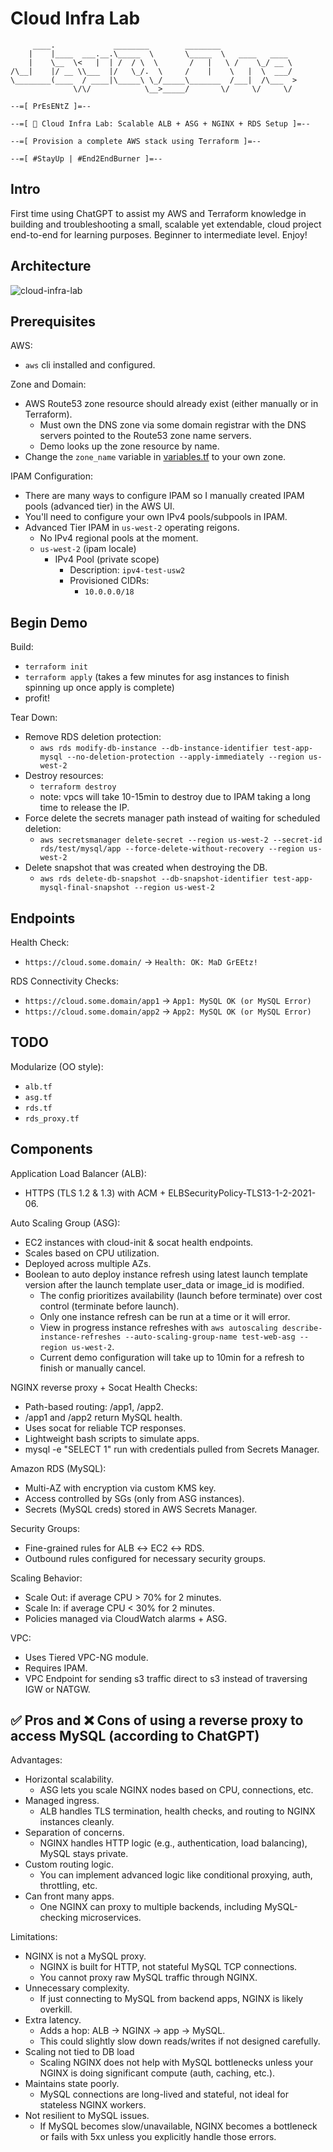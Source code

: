 # Cloud Infra Lab
```
     ____.             ________        ________
    |    |____  ___.__.\_____  \       \_____  \   ____   ____
    |    \__  \<   |  | /  / \  \       /   |   \ /    \_/ __ \
/\__|    |/ __ \\___  |/   \_/.  \     /    |    \   |  \  ___/
\________(____  / ____|\_____\ \_/_____\_______  /___|  /\___  >
              \/\/            \__>_____/       \/     \/     \/

--=[ PrEsENtZ ]=--

--=[ 🚀 Cloud Infra Lab: Scalable ALB + ASG + NGINX + RDS Setup ]=--

--=[ Provision a complete AWS stack using Terraform ]=--

--=[ #StayUp | #End2EndBurner ]=--
```

## Intro
First time using ChatGPT to assist my AWS and Terraform knowledge in building and troubleshooting a small, scalable yet extendable, cloud project end-to-end for learning purposes. Beginner to intermediate level. Enjoy!

## Architecture
![cloud-infra-lab](https://jq1-io.s3.us-east-1.amazonaws.com/projects/cloud-infra-lab.png)

## Prerequisites
AWS:
- `aws` cli installed and configured.

Zone and Domain:
- AWS Route53 zone resource should already exist (either manually or in Terraform).
  - Must own the DNS zone via some domain registrar with the DNS servers pointed to the Route53 zone name servers.
  - Demo looks up the zone resource by name.
- Change the `zone_name` variable in [variables.tf](https://github.com/JudeQuintana/cloud-infra-lab/blob/9f4aece88c584679e38c7974beb5c22e6bde100f/variables.tf#L21) to your own zone.

IPAM Configuration:
- There are many ways to configure IPAM so I manually created IPAM pools (advanced tier) in the AWS UI.
- You'll need to configure your own IPv4 pools/subpools in IPAM.
- Advanced Tier IPAM in `us-west-2` operating reigons.
  - No IPv4 regional pools at the moment.
  - `us-west-2` (ipam locale)
    - IPv4 Pool (private scope)
      - Description: `ipv4-test-usw2`
      - Provisioned CIDRs:
        - `10.0.0.0/18`

## Begin Demo
Build:
- `terraform init`
- `terraform apply` (takes a few minutes for asg instances to finish spinning up once apply is complete)
- profit!

Tear Down:
- Remove RDS deletion protection:
  - `aws rds modify-db-instance --db-instance-identifier test-app-mysql --no-deletion-protection --apply-immediately --region us-west-2`
- Destroy resources:
  - `terraform destroy`
  - note: vpcs will take 10-15min to destroy due to IPAM taking a long
    time to release the IP.
- Force delete the secrets manager path instead of waiting for scheduled deletion:
  - `aws secretsmanager delete-secret --region us-west-2 --secret-id rds/test/mysql/app --force-delete-without-recovery --region us-west-2`
- Delete snapshot that was created when destroying the DB.
  - `aws rds delete-db-snapshot --db-snapshot-identifier test-app-mysql-final-snapshot --region us-west-2`

## Endpoints
Health Check:
- `https://cloud.some.domain/` -> `Health: OK: MaD GrEEtz!`

RDS Connectivity Checks:
- `https://cloud.some.domain/app1` -> `App1: MySQL OK (or MySQL Error)`
- `https://cloud.some.domain/app2` -> `App2: MySQL OK (or MySQL Error)`

## TODO
Modularize (OO style):
- `alb.tf`
- `asg.tf`
- `rds.tf`
- `rds_proxy.tf`

## Components
Application Load Balancer (ALB):
- HTTPS (TLS 1.2 & 1.3) with ACM + ELBSecurityPolicy-TLS13-1-2-2021-06.

Auto Scaling Group (ASG):
- EC2 instances with cloud-init & socat health endpoints.
- Scales based on CPU utilization.
- Deployed across multiple AZs.
- Boolean to auto deploy instance refresh using latest launch template version after the launch template user_data or image_id is modified.
  - The config prioritizes availability (launch before terminate) over cost control (terminate before launch).
  - Only one instance refresh can be run at a time or it will error.
  - View in progress instance refreshes with `aws autoscaling describe-instance-refreshes --auto-scaling-group-name test-web-asg --region us-west-2`.
  - Current demo configuration will take up to 10min for a refresh to finish or manually cancel.

NGINX reverse proxy + Socat Health Checks:
- Path-based routing: /app1, /app2.
- /app1 and /app2 return MySQL health.
- Uses socat for reliable TCP responses.
- Lightweight bash scripts to simulate apps.
- mysql -e "SELECT 1" run with credentials pulled from Secrets Manager.

Amazon RDS (MySQL):
- Multi-AZ with encryption via custom KMS key.
- Access controlled by SGs (only from ASG instances).
- Secrets (MySQL creds) stored in AWS Secrets Manager.

Security Groups:
- Fine-grained rules for ALB ↔ EC2 ↔ RDS.
- Outbound rules configured for necessary security groups.

Scaling Behavior:
- Scale Out: if average CPU > 70% for 2 minutes.
- Scale In: if average CPU < 30% for 2 minutes.
- Policies managed via CloudWatch alarms + ASG.

VPC:
- Uses Tiered VPC-NG module.
- Requires IPAM.
- VPC Endpoint for sending s3 traffic direct to s3 instead of traversing IGW or NATGW.

## ✅ Pros and ❌ Cons of using a reverse proxy to access MySQL (according to ChatGPT)
Advantages:
- Horizontal scalability.
  - ASG lets you scale NGINX nodes based on CPU, connections, etc.
- Managed ingress.
  - ALB handles TLS termination, health checks, and routing to NGINX instances cleanly.
- Separation of concerns.
  - NGINX handles HTTP logic (e.g., authentication, load balancing), MySQL stays private.
- Custom routing logic.
  - You can implement advanced logic like conditional proxying, auth, throttling, etc.
- Can front many apps.
  - One NGINX can proxy to multiple backends, including MySQL-checking microservices.

Limitations:
- NGINX is not a MySQL proxy.
  - NGINX is built for HTTP, not stateful MySQL TCP connections.
  - You cannot proxy raw MySQL traffic through NGINX.
- Unnecessary complexity.
  - If just connecting to MySQL from backend apps, NGINX is likely overkill.
- Extra latency.
  - Adds a hop: ALB → NGINX → app → MySQL.
  - This could slightly slow down reads/writes if not designed carefully.
- Scaling not tied to DB load
  - Scaling NGINX does not help with MySQL bottlenecks unless your NGINX is doing significant compute (auth, caching, etc.).
- Maintains state poorly.
  - MySQL connections are long-lived and stateful, not ideal for stateless NGINX workers.
- Not resilient to MySQL issues.
  - If MySQL becomes slow/unavailable, NGINX becomes a bottleneck or fails with 5xx unless you explicitly handle those errors.

